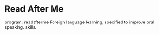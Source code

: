 Read After Me
===========
program: readafterme
Foreign language learning, specified to improve oral speaking. skills.
